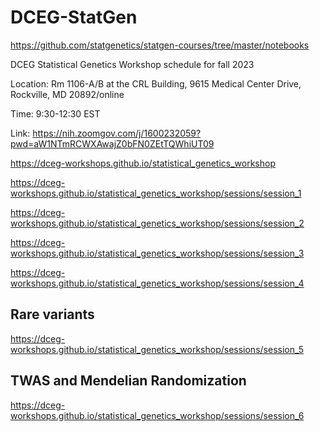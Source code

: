 # DCEG-StatGen

https://github.com/statgenetics/statgen-courses/tree/master/notebooks

DCEG Statistical Genetics Workshop schedule for fall 2023

Location: Rm 1106-A/B at the CRL Building, 9615 Medical Center Drive, Rockville, MD 20892/online

Time: 9:30-12:30 EST

Link: https://nih.zoomgov.com/j/1600232059?pwd=aW1NTmRCWXAwajZ0bFN0ZEtTQWhiUT09

https://dceg-workshops.github.io/statistical_genetics_workshop

https://dceg-workshops.github.io/statistical_genetics_workshop/sessions/session_1

https://dceg-workshops.github.io/statistical_genetics_workshop/sessions/session_2

https://dceg-workshops.github.io/statistical_genetics_workshop/sessions/session_3

https://dceg-workshops.github.io/statistical_genetics_workshop/sessions/session_4

## Rare variants
https://dceg-workshops.github.io/statistical_genetics_workshop/sessions/session_5

## TWAS and Mendelian Randomization
https://dceg-workshops.github.io/statistical_genetics_workshop/sessions/session_6
